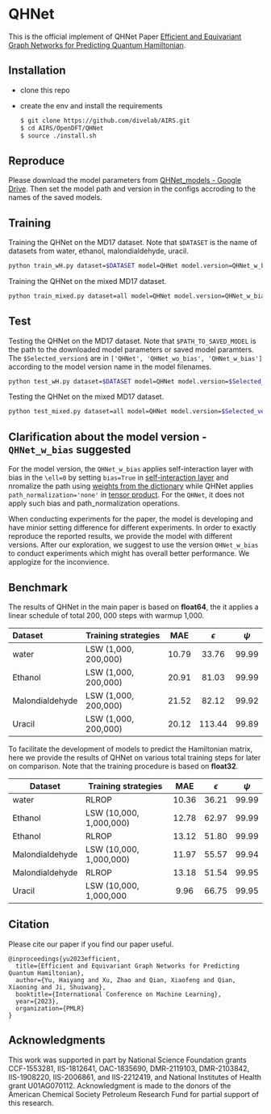 # QHNet

This is the official implement of QHNet Paper [Efficient and Equivariant Graph Networks for Predicting Quantum Hamiltonian](https://arxiv.org/pdf/2306.04922.pdf).

## Installation

- clone this repo
- create the env and install the requirements
  
  ```bash
  $ git clone https://github.com/divelab/AIRS.git
  $ cd AIRS/OpenDFT/QHNet
  $ source ./install.sh
  ```

## Reproduce

Please download the model parameters from [QHNet_models - Google Drive](https://drive.google.com/drive/folders/1GzJimKOaxU-fiyhgKVWWaJ5juNqbJT3N?usp=sharing).
Then set the model path and version in the configs accroding to the names of the saved models.

## Training

Training the QHNet on the MD17 dataset. Note that `$DATASET` is the name of datasets from water, ethanol, malondialdehyde, uracil.
```bash
python train_wH.py dataset=$DATASET model=QHNet model.version=QHNet_w_bias
```

Training the QHNet on the mixed MD17 dataset.
```bash
python train_mixed.py dataset=all model=QHNet model.version=QHNet_w_bias
```

## Test

Testing the QHNet on the MD17 dataset. Note that `$PATH_TO_SAVED_MODEL` is the path to the downloaded model parameters or saved model paramters. The `$Selected_version$` are in `['QHNet', 'QHNet_wo_bias', 'QHNet_w_bias']` according to the model version name in the model filenames. 
```bash
python test_wH.py dataset=$DATASET model=QHNet model.version=$Selected_version model_path=$PATH_TO_SAVED_MODEL
```

Testing the QHNet on the mixed MD17 dataset. 
```bash
python test_mixed.py dataset=all model=QHNet model.version=$Selected_version model_path=$PATH_TO_SAVED_MODEL
```

## Clarification about the model version - `QHNet_w_bias` suggested

For the model version, the `QHNet_w_bias` applies self-interaction layer with bias in the `\ell=0` by setting `bias=True` in [self-interaction layer](https://github.com/divelab/AIRS/blob/e1abc14bb9424f563e4ff1a4abd9be73a7b4b52f/OpenDFT/QHNet/models/ori_QHNet_with_bias.py#L178) and nromalize the path using [weights from the dictionary](https://github.com/divelab/AIRS/blob/e1abc14bb9424f563e4ff1a4abd9be73a7b4b52f/OpenDFT/QHNet/models/ori_QHNet_with_bias.py#L65)  while QHNet applies `path_normalization='none'` in [tensor product](https://github.com/divelab/AIRS/blob/e1abc14bb9424f563e4ff1a4abd9be73a7b4b52f/OpenDFT/QHNet/models/QHNet.py#L131). For the `QHNet`, it does not apply such bias and path_normalization operations.

When conducting experiments for the paper, the model is developing and have minior setting difference for different experiments. In order to exactly reproduce the reported results, we provide the model with different versions. After our exploration, we suggest to use the version `QHNet_w_bias` to conduct experiments which might has overall better performance. We applogize for the inconvience.



## Benchmark

The results of QHNet in the main paper is based on **float64**, the it applies a linear schedule of total 200, 000 steps with warmup 1,000.

| Dataset         | Training strategies  | MAE   | $\epsilon$ | $\psi$ |
|:--------------- | -------------------- |:-----:|:----------:|:------:|
| water           | LSW (1,000, 200,000) | 10.79 | 33.76      | 99.99  |
| Ethanol         | LSW (1,000, 200,000) | 20.91 | 81.03      | 99.99  |
| Malondialdehyde | LSW (1,000, 200,000) | 21.52 | 82.12      | 99.92  |
| Uracil          | LSW (1,000, 200,000) | 20.12 | 113.44     | 99.89  |



To facilitate the development of models to predict the Hamiltonian matrix, 
here we provide the results of QHNet on various total training steps 
for later on comparison. Note that the training procedure is based on **float32**.

| Dataset         | Training strategies     | MAE   | $\epsilon$ | $\psi$ |
| --------------- | ----------------------- |:-----:|:----------:|:------:|
| water           | RLROP                   | 10.36 | 36.21      | 99.99  |
| Ethanol         | LSW (10,000, 1,000,000) | 12.78 | 62.97      | 99.99  |
| Ethanol         | RLROP                   | 13.12 | 51.80      | 99.99  |
| Malondialdehyde | LSW (10,000, 1,000,000) | 11.97 | 55.57      | 99.94  |
| Malondialdehyde | RLROP                   | 13.18 | 51.54      | 99.95  |
| Uracil          | LSW (10,000, 1,000,000  | 9.96  | 66.75      | 99.95  |





## Citation

Please cite our paper if you find our paper useful.
```
@inproceedings{yu2023efficient,
  title={Efficient and Equivariant Graph Networks for Predicting Quantum Hamiltonian},
  author={Yu, Haiyang and Xu, Zhao and Qian, Xiaofeng and Qian, Xiaoning and Ji, Shuiwang},
  booktitle={International Conference on Machine Learning},
  year={2023},
  organization={PMLR}
}
```

## Acknowledgments

This work was supported in part by National Science Foundation grants CCF-1553281, IIS-1812641, OAC-1835690, DMR-2119103, DMR-2103842, IIS-1908220, IIS-2006861, and IIS-2212419, and National Institutes of Health grant U01AG070112. Acknowledgment is made to the donors of the American Chemical Society Petroleum Research Fund for partial support of this research.
